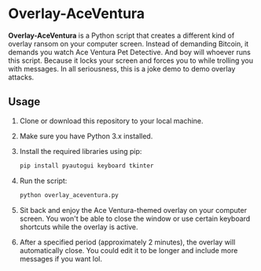 # Overlay-AceVentura

**Overlay-AceVentura** is a Python script that creates a different kind of overlay ransom on your computer screen. Instead of demanding Bitcoin, it demands you watch Ace Ventura Pet Detective. And boy will whoever runs this script. Because it locks your screen and forces you to while trolling you with messages. In all seriousness, this is a joke demo to demo overlay attacks.

## Usage

1. Clone or download this repository to your local machine.

2. Make sure you have Python 3.x installed.

3. Install the required libraries using pip:

   ```bash
   pip install pyautogui keyboard tkinter
   ```

4. Run the script:

   ```bash
   python overlay_aceventura.py
   ```

5. Sit back and enjoy the Ace Ventura-themed overlay on your computer screen. You won't be able to close the window or use certain keyboard shortcuts while the overlay is active.

6. After a specified period (approximately 2 minutes), the overlay will automatically close. You could edit it to be longer and include more messages if you want lol.
